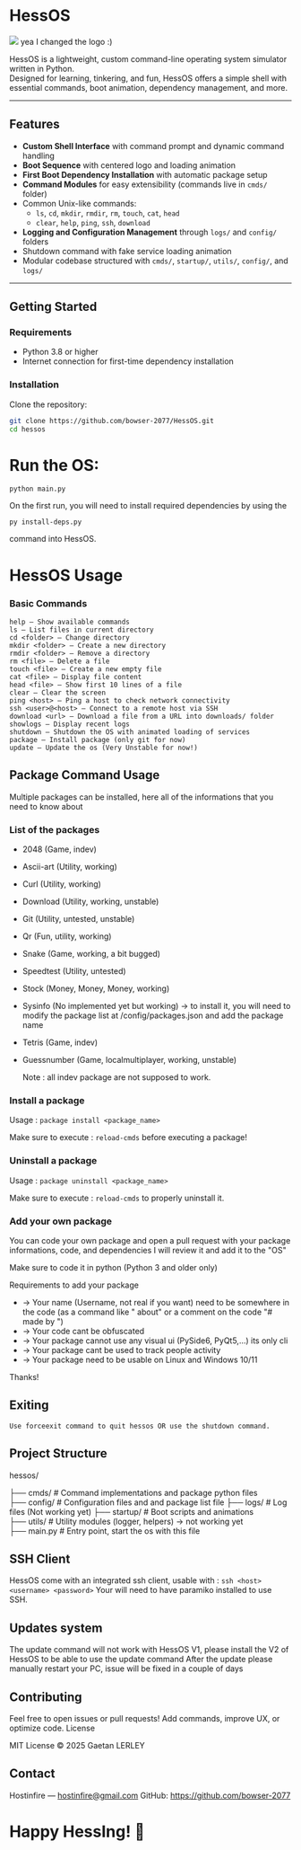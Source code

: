 # HessOS

![](https://raw.githubusercontent.com/bowser-2077/HessOS/refs/heads/main/github/V2.png)
yea I changed the logo :)

HessOS is a lightweight, custom command-line operating system simulator written in Python.  
Designed for learning, tinkering, and fun, HessOS offers a simple shell with essential commands, boot animation, dependency management, and more.

---

## Features

- **Custom Shell Interface** with command prompt and dynamic command handling
- **Boot Sequence** with centered logo and loading animation  
- **First Boot Dependency Installation** with automatic package setup  
- **Command Modules** for easy extensibility (commands live in `cmds/` folder)  
- Common Unix-like commands:  
  - `ls`, `cd`, `mkdir`, `rmdir`, `rm`, `touch`, `cat`, `head`  
  - `clear`, `help`, `ping`, `ssh`, `download`  
- **Logging and Configuration Management** through `logs/` and `config/` folders  
- Shutdown command with fake service loading animation  
- Modular codebase structured with `cmds/`, `startup/`, `utils/`, `config/`, and `logs/`

---

## Getting Started

### Requirements

- Python 3.8 or higher  
- Internet connection for first-time dependency installation

### Installation

Clone the repository:

```bash
git clone https://github.com/bowser-2077/HessOS.git
cd hessos
```

# Run the OS:

```
python main.py
```

On the first run, you will need to install required dependencies by using the 
```
py install-deps.py
``` 
command into HessOS.

# HessOS Usage

### Basic Commands


    help — Show available commands
    ls — List files in current directory
    cd <folder> — Change directory
    mkdir <folder> — Create a new directory
    rmdir <folder> — Remove a directory
    rm <file> — Delete a file
    touch <file> — Create a new empty file
    cat <file> — Display file content
    head <file> — Show first 10 lines of a file
    clear — Clear the screen
    ping <host> — Ping a host to check network connectivity
    ssh <user>@<host> — Connect to a remote host via SSH
    download <url> — Download a file from a URL into downloads/ folder
    showlogs — Display recent logs
    shutdown — Shutdown the OS with animated loading of services
    package — Install package (only git for now)
    update — Update the os (Very Unstable for now!)

## Package Command Usage


  Multiple packages can be installed, here all of the informations that you need to know about


### List of the packages


  - 2048 (Game, indev)
  - Ascii-art (Utility, working)
  - Curl (Utility, working)
  - Download (Utility, working, unstable)
  - Git (Utility, untested, unstable)
  - Qr (Fun, utility, working)
  - Snake (Game, working, a bit bugged)
  - Speedtest (Utility, untested)
  - Stock (Money, Money, Money, working)
  - Sysinfo (No implemented yet but working) -> to install it, you will need to modify the package list at /config/packages.json and add the package name
  - Tetris (Game, indev)
  - Guessnumber (Game, localmultiplayer, working, unstable)


    Note : all indev package are not supposed to work.

### Install a package


  Usage : ```package install <package_name>```

  Make sure to execute : ```reload-cmds``` before executing a package!

### Uninstall a package


  
  Usage : ```package uninstall <package_name>```

  Make sure to execute : ```reload-cmds``` to properly uninstall it.

### Add your own package


  You can code your own package and open a pull request with your package informations, code, and dependencies
  I will review it and add it to the "OS"

  Make sure to code it in python (Python 3 and older only)

  Requirements to add your package

 - -> Your name (Username, not real if you want) need to be somewhere in the code (as a command like "<packagename> about" or a comment on the code "# made by <name>")
 - -> Your code cant be obfuscated
 - -> Your package cannot use any visual ui (PySide6, PyQt5,...) its only cli
 - -> Your package cant be used to track people activity
 - -> Your package need to be usable on Linux and Windows 10/11

Thanks!
    

## Exiting


    Use forceexit command to quit hessos OR use the shutdown command.

## Project Structure


hessos/

├── cmds/          # Command implementations and package python files  
├── config/        # Configuration files and and package list file
├── logs/          # Log files (Not working yet) 
├── startup/       # Boot scripts and animations  
├── utils/         # Utility modules (logger, helpers) -> not working yet  
├── main.py        # Entry point, start the os with this file

## SSH Client

HessOS come with an integrated ssh client, usable with : ```ssh <host> <username> <password>```
Your will need to have paramiko installed to use SSH.

## Updates system

The update command will not work with HessOS V1, please install the V2 of HessOS to be able to use the update command
After the update please manually restart your PC, issue will be fixed in a couple of days

## Contributing

Feel free to open issues or pull requests! Add commands, improve UX, or optimize code.
License

MIT License © 2025 Gaetan LERLEY

## Contact

Hostinfire — hostinfire@gmail.com
GitHub: https://github.com/bowser-2077

# Happy HessIng! 🚀


